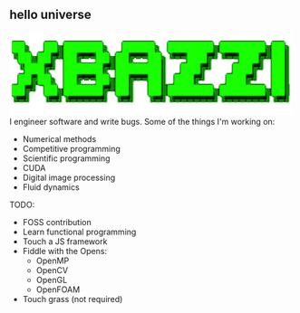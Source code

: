 ## hello universe
<div align="left">
    <img src="img/xbazzi.png" alt="Logo" width="500px" />
</div>
<div>
I engineer software and write bugs. Some of the things I'm working on:

- Numerical methods
- Competitive programming
- Scientific programming
- CUDA
- Digital image processing
- Fluid dynamics

TODO:

- FOSS contribution
- Learn functional programming
- Touch a JS framework
- Fiddle with the Opens:
    - OpenMP
    - OpenCV
    - OpenGL
    - OpenFOAM
- Touch grass (not required)

